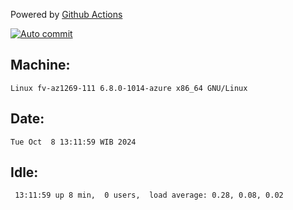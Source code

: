 Powered by [Github Actions](https://github.com/features/actions)

[![Auto commit](https://github.com/hiage/workstation/workflows/Auto%20commit/badge.svg)](https://github.com/hiage/workstation/actions?query=workflow%3A%22Auto+commit%22)

## Machine:
```
Linux fv-az1269-111 6.8.0-1014-azure x86_64 GNU/Linux
```
## Date:
```
Tue Oct  8 13:11:59 WIB 2024
```
## Idle:
```
 13:11:59 up 8 min,  0 users,  load average: 0.28, 0.08, 0.02
```
